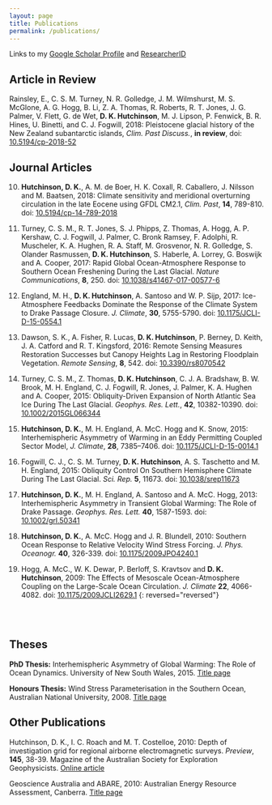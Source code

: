 ```yaml
---
layout: page
title: Publications
permalink: /publications/
---
```


Links to my [Google Scholar Profile](https://scholar.google.se/citations?user=AuF7B88AAAAJ&hl=en&oi=sra)
and [ResearcherID](http://www.researcherid.com/rid/F-4564-2016)

## Article in Review

Rainsley, E., C. S. M. Turney, N. R. Golledge, J. M. Wilmshurst, M. S. McGlone, A. G. Hogg, B. Li, Z. A. Thomas, R. Roberts, R. T. Jones, J. G. Palmer, V. Flett, G. de Wet, **D. K. Hutchinson**, M. J. Lipson, P. Fenwick, B. R. Hines, U. Binetti, and C. J. Fogwill, 2018: Pleistocene glacial history of the New Zealand subantarctic islands, *Clim. Past Discuss.*, **in review**, doi: [10.5194/cp-2018-52](https://doi.org/10.5194/cp-2018-52)

## Journal Articles

10. **Hutchinson, D. K.**, A. M. de Boer, H. K. Coxall, R. Caballero, J. Nilsson and M. Baatsen, 2018: Climate sensitivity and meridional overturning circulation in the late Eocene using GFDL CM2.1, *Clim. Past*, **14**, 789-810. doi: [10.5194/cp-14-789-2018](https://doi.org/10.5194/cp-14-789-2018)

9. Turney, C. S. M., R. T. Jones, S. J. Phipps, Z. Thomas, A. Hogg, A. P. Kershaw, C. J. Fogwill, J. Palmer, C. Bronk Ramsey, F. Adolphi, R. Muscheler, K. A. Hughen, R. A. Staff, M. Grosvenor, N. R. Golledge, S. Olander Rasmussen, **D. K. Hutchinson**, S. Haberle, A. Lorrey, G. Boswijk and A. Cooper, 2017: Rapid Global Ocean-Atmosphere Response to Southern Ocean Freshening During the Last Glacial. *Nature Communications*, **8**, 250. doi: [10.1038/s41467-017-00577-6](http://dx.doi.org/10.1038/s41467-017-00577-6)

8. England, M. H., **D. K. Hutchinson**, A. Santoso and W. P. Sijp, 2017: Ice-Atmosphere Feedbacks Dominate the Response of the Climate System to Drake Passage Closure. *J. Climate*, **30**, 5755-5790. doi: [10.1175/JCLI-D-15-0554.1](http://dx.doi.org/10.1175/JCLI-D-15-0554.1)

7. Dawson, S. K., A. Fisher, R. Lucas, **D. K. Hutchinson**, P. Berney, D. Keith, J. A. Catford and R. T. Kingsford, 2016: Remote Sensing Measures Restoration Successes but Canopy Heights Lag in Restoring Floodplain Vegetation. *Remote Sensing*, **8**, 542. doi: [10.3390/rs8070542](http://dx.doi.org/10.3390/rs8070542)

6. Turney, C. S. M., Z. Thomas, **D. K. Hutchinson**, C. J. A. Bradshaw, B. W. Brook, M. H. England, C. J. Fogwill, R. Jones, J. Palmer, K. A. Hughen and A. Cooper, 2015: Obliquity-Driven Expansion of North Atlantic Sea Ice During The Last Glacial. *Geophys. Res. Lett.*, **42**, 10382-10390. doi: [10.1002/2015GL066344](http://dx.doi.org/10.1002/2015GL066344)

5. **Hutchinson, D. K.**, M. H. England, A. McC. Hogg and K. Snow, 2015: Interhemispheric Asymmetry of Warming in an Eddy Permitting Coupled Sector Model, *J. Climate*, **28**, 7385–7406. doi: [10.1175/JCLI-D-15-0014.1](http://dx.doi.org/10.1175/JCLI-D-15-0014.1)

4. Fogwill, C. J., C. S. M. Turney, **D. K. Hutchinson**, A. S. Taschetto and M. H. England, 2015: Obliquity Control On Southern Hemisphere Climate During The Last Glacial. *Sci. Rep.* **5**, 11673. doi: [10.1038/srep11673](http://dx.doi.org/10.1038/srep11673)

3. **Hutchinson, D. K.**, M. H. England, A. Santoso and A. McC. Hogg, 2013: Interhemispheric Asymmetry in Transient Global Warming: The Role of Drake Passage. *Geophys. Res. Lett.* **40**, 1587-1593. doi: [10.1002/grl.50341](http://dx.doi.org/10.1002/grl.50341)

2. **Hutchinson, D. K.**, A. McC. Hogg and J. R. Blundell, 2010: Southern Ocean Response to Relative Velocity Wind Stress Forcing. *J. Phys. Oceanogr.* **40**, 326-339. doi: [10.1175/2009JPO4240.1](http://dx.doi.org/10.1175/2009JPO4240.1)

1. Hogg, A. McC., W. K. Dewar, P. Berloff, S. Kravtsov and **D. K. Hutchinson**, 2009: The Effects of Mesoscale Ocean-Atmosphere Coupling on the Large-Scale Ocean Circulation. *J. Climate* **22**, 4066-4082. doi: [10.1175/2009JCLI2629.1](http://dx.doi.org/10.1175/2009JCLI2629.1)
{: reversed="reversed"}

<br><br>

## Theses

**PhD Thesis:** Interhemispheric Asymmetry of Global Warming: The Role of Ocean Dynamics. University of New South Wales, 2015. [Title page](http://handle.unsw.edu.au/1959.4/55380)

**Honours Thesis:** Wind Stress Parameterisation in the Southern Ocean, Australian National University, 2008. [Title page](http://hdl.handle.net/1885/47691)

## Other Publications

Hutchinson, D. K., I. C. Roach and M. T. Costelloe, 2010: Depth of investigation grid for regional airborne electromagnetic surveys. *Preview*, **145**, 38-39. Magazine of the Australian Society for Exploration Geophysicists. [Online article](http://www.publish.csiro.au/pv/pdf/PVv2010n145#page=40)

Geoscience Australia and ABARE, 2010: Australian Energy Resource Assessment, Canberra. [Title page](https://www.ga.gov.au/products/servlet/controller?event=GEOCAT_DETAILS&catno=70142)

